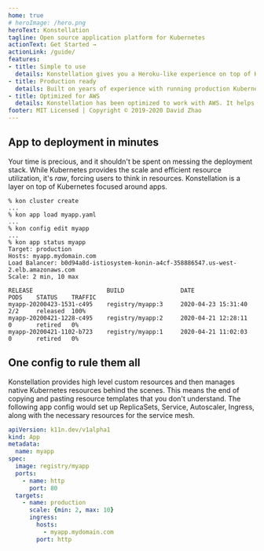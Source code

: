 ```yaml
---
home: true
# heroImage: /hero.png
heroText: Konstellation
tagline: Open source application platform for Kubernetes
actionText: Get Started →
actionLink: /guide/
features:
- title: Simple to use
  details: Konstellation gives you a Heroku-like experience on top of Kubernetes that you fully control. It gives you a CLI that manages every aspect of your app deployment. New apps are deployed in minutes with minimal configuration.
- title: Production ready
  details: Built on years of experience with running production Kubernetes clusters. Konstellation provides an integrated stack including load balancing, autoscaling, service mesh, and release management.
- title: Optimized for AWS
  details: Konstellation has been optimized to work with AWS. It helps you to set up and manage EKS clusters, nodepools, VPCs, and load balancers. It integrates with other AWS services to provide a secure and robust apps platform.
footer: MIT Licensed | Copyright © 2019-2020 David Zhao
---
```

## App to deployment in minutes

Your time is precious, and it shouldn't be spent on messing the deployment stack. While Kubernetes provides the scale and efficient resource utilization, it's *raw*, forcing users to think in resources. Konstellation is a layer on top of Kubernetes focused around apps.

```text
% kon cluster create
...
% kon app load myapp.yaml
...
% kon config edit myapp
...
% kon app status myapp
Target: production
Hosts: myapp.mydomain.com
Load Balancer: b0d94a8d-istiosystem-konin-a4cf-358886547.us-west-2.elb.amazonaws.com
Scale: 2 min, 10 max

RELEASE                     BUILD                DATE                   PODS    STATUS    TRAFFIC
myapp-20200423-1531-c495    registry/myapp:3     2020-04-23 15:31:40    2/2     released  100%
myapp-20200421-1228-c495    registry/myapp:2     2020-04-21 12:28:11    0       retired   0%
myapp-20200421-1102-b723    registry/myapp:1     2020-04-21 11:02:03    0       retired   0%
```

## One config to rule them all

Konstellation provides high level custom resources and then manages native Kubernetes resources behind the scenes. This means the end of copying and pasting resource templates that you don't understand. The following app config would set up ReplicaSets, Service, Autoscaler, Ingress, along with the necessary resources for the service mesh.

```yaml
apiVersion: k11n.dev/v1alpha1
kind: App
metadata:
  name: myapp
spec:
  image: registry/myapp
  ports:
    - name: http
      port: 80
  targets:
    - name: production
      scale: {min: 2, max: 10}
      ingress:
        hosts:
          - myapp.mydomain.com
        port: http
```
